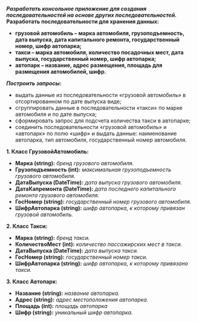 ***Разработать консольное приложение для создания последовательностей на основе других последовательностей.***
**Разработать последовательности для хранения данных:**
- **грузовой автомобиль – марка автомобиля, грузоподъемность, дата выпуска, дата капитального ремонта, государственный номер, шифр автопарка;**
- **такси – марка автомобиля, количество посадочных мест, дата выпуска, государственный номер, шифр автопарка;**
- **автопарк – название, адрес размещения, площадь для размещения автомобилей, шифр.**

***Построить запросы:***
- выдать данные из последовательности «грузовой автомобиль» в отсортированном по дате выпуска виде;
- сгруппировать данные в последовательности «такси» по марке автомобиля и по дате выпуска;
- сформировать запрос для подсчета количества такси в автопарке;
- соединить последовательности «грузовой автомобиль» и «автопарк» по полю «шифр» и выдать данные: наименование автопарка, тип автомобиля, государственный номер автомобиля.



**1. Класс ГрузовойАвтомобиль:**
- **Марка (string):** *бренд грузового автомобиля.*
- **Грузоподъемность (int):** *максимальная грузоподъемность грузового автомобиля.*
- **ДатаВыпуска (DateTime):** *дата выпуска грузового автомобиля.*
- **ДатаКапремонта (DateTime):** *дата последнего капитального ремонта грузового автомобиля.*
- **ГосНомер (string):** *государственный номер грузового автомобиля.*
- **ШифрАвтопарка (string):** *шифр автопарка, к которому привязан грузовой автомобиль.*

**2. Класс Такси:**
- **Марка (string):** *бренд такси.*
- **КоличествоМест (int):** *количество пассажирских мест в такси.*
- **ДатаВыпуска (DateTime):** *дата выпуска такси.*
- **ГосНомер (string):** *государственный номер такси.*
- **ШифрАвтопарка (string):** *шифр автопарка, к которому привязано такси.*

**3. Класс Автопарк:**
- **Название (string):** *название автопарка.*
- **Адрес (string):** *адрес местоположения автопарка.*
- **Площадь (int):** *площадь автопарка*
- **Шифр (string):** *уникальный шифр автопарка.*
